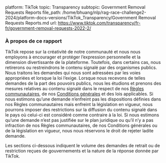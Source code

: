 platform: TikTok
topic: Transparency
subtopic: Government Removal Requests Reports
file_path: /home/bhuang/nlp/rag-race-challenge2-2024/platform-docs-versions/TikTok_Transparency/Government Removal Requests Reports.md
url: https://www.tiktok.com/transparency/fr-fr/government-removal-requests-2022-2/


### **À propos de ce rapport**

TikTok repose sur la créativité de notre communauté et nous nous employons à encourager et protéger l’expression personnelle et la dimension divertissante de la plateforme. Toutefois, dans certains cas, nous retirerons ou restreindrons le contenu signalé par des organismes publics. Nous traitons les demandes qui nous sont adressées par les voies appropriées et lorsque la loi l’exige. Lorsque nous recevons de telles demandes de la part des pouvoirs publics, nous les étudions et prenons des mesures relatives au contenu signalé dans le respect de nos [Règles communautaires](https://www.tiktok.com/community-guidelines), de nos [Conditions générales](https://www.tiktok.com/legal/terms-of-service) et des lois applicables. Si nous estimons qu’une demande n’enfreint pas les dispositions définies dans nos Règles communautaires mais enfreint la législation en vigueur, nous pourrons imposer des restrictions sur la diffusion du contenu signalé dans le pays où celui-ci est considéré comme contraire à la loi. Si nous estimons qu’une demande n’est pas justifiée sur le plan juridique ou qu’il n’y a pas infraction de nos Règles communautaires, de nos Conditions générales ou de la législation en vigueur, nous nous réservons le droit de rejeter ladite demande.

Les sections ci-dessous indiquent le volume des demandes de retrait ou de restriction reçues de gouvernements et la nature de la réponse donnée par TikTok.
